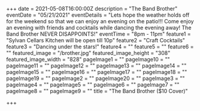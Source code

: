 +++
date = 2021-05-08T16:00:00Z
description = "The Band Brother"
eventDate = "05/21/2021"
eventDetails = "Lets hope the weather holds off for the weekend so that we can enjoy an evening on the patio!!! Come enjoy an evening with friends and cocktails while dancing the evening away! The Band Brother NEVER DISAPPOINTS!"
eventTime = "8pm - 11pm"
feature1 = "Sylvan Cellars Kitchen will be open till 10p"
feature2 = "Craft Cocktails"
feature3 = "Dancing under the stars!"
feature4 = ""
feature5 = ""
feature6 = ""
featured_image = "/brother.jpg"
featured_image_height = "308"
featured_image_width = "828"
pageImage1 = ""
pageImage10 = ""
pageImage11 = ""
pageImage12 = ""
pageImage13 = ""
pageImage14 = ""
pageImage15 = ""
pageImage16 = ""
pageImage17 = ""
pageImage18 = ""
pageImage19 = ""
pageImage2 = ""
pageImage20 = ""
pageImage3 = ""
pageImage4 = ""
pageImage5 = ""
pageImage6 = ""
pageImage7 = ""
pageImage8 = ""
pageImage9 = ""
title = "The Band Brother ($10 Cover)"

+++
